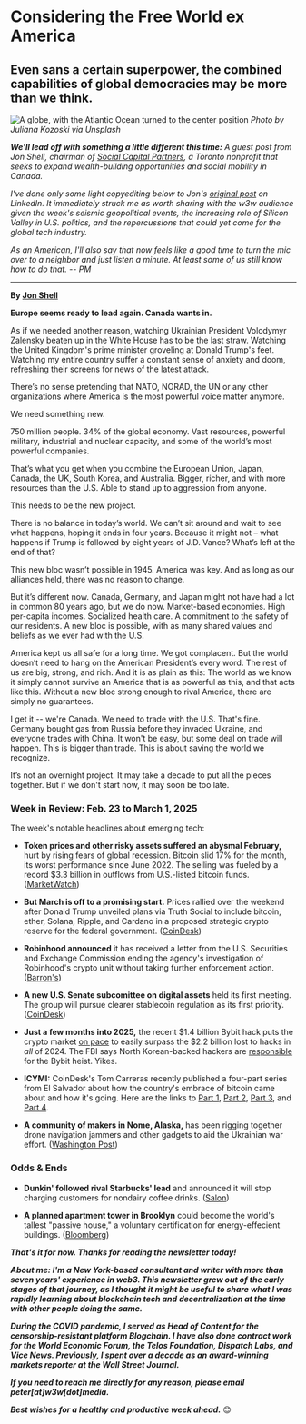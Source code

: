 # Considering the Free World ex America
## Even sans a certain superpower, the combined capabilities of global democracies may be more than we think.

![A globe, with the Atlantic Ocean turned to the center position](https://w3w.news/img/juliana-kozoski-1920.jpg)
*Photo by Juliana Kozoski via Unsplash*

*<strong>We'll lead off with something a little different this time:</strong> A guest post from Jon Shell, chairman of [Social Capital Partners](https://socialcapitalpartners.ca/), a Toronto nonprofit that seeks to expand wealth-building opportunities and social mobility in Canada.*

*I've done only some light copyediting below to Jon's [original post](https://www.linkedin.com/feed/update/urn:li:activity:7301360821714960384) on LinkedIn. It immediately struck me as worth sharing with the w3w audience given the week's seismic geopolitical events, the increasing role of Silicon Valley in U.S. politics, and the repercussions that could yet come for the global tech industry.*

*As an American, I'll also say that now feels like a good time to turn the mic over to a neighbor and just listen a minute. At least some of us still know how to do that. -- PM*  

<hr>

<strong>By [Jon Shell](https://www.linkedin.com/feed/update/urn:li:activity:7301360821714960384)</strong>

**Europe seems ready to lead again. Canada wants in.**

As if we needed another reason, watching Ukrainian President Volodymyr Zalensky beaten up in the White House has to be the last straw. Watching the United Kingdom's prime minister groveling at Donald Trump's feet. Watching my entire country suffer a constant sense of anxiety and doom, refreshing their screens for news of the latest attack.

There’s no sense pretending that NATO, NORAD, the UN or any other organizations where America is the most powerful voice matter anymore.

We need something new.

750 million people. 34% of the global economy. Vast resources, powerful military, industrial and nuclear capacity, and some of the world’s most powerful companies.

That’s what you get when you combine the European Union, Japan, Canada, the UK, South Korea, and Australia. Bigger, richer, and with more resources than the U.S. Able to stand up to aggression from anyone.

This needs to be the new project.

There is no balance in today’s world. We can’t sit around and wait to see what happens, hoping it ends in four years. Because it might not – what happens if Trump is followed by eight years of J.D. Vance? What’s left at the end of that?

This new bloc wasn’t possible in 1945. America was key. And as long as our alliances held, there was no reason to change.

But it’s different now. Canada, Germany, and Japan might not have had a lot in common 80 years ago, but we do now. Market-based economies. High per-capita incomes. Socialized health care. A commitment to the safety of our residents. A new bloc is possible, with as many shared values and beliefs as we ever had with the U.S.

America kept us all safe for a long time. We got complacent. But the world doesn’t need to hang on the American President’s every word. The rest of us are big, strong, and rich. And it is as plain as this: The world as we know it simply cannot survive an America that is as powerful as this, and that acts like this. Without a new bloc strong enough to rival America, there are simply no guarantees.

I get it -- we're Canada. We need to trade with the U.S. That's fine. Germany bought gas from Russia before they invaded Ukraine, and everyone trades with China. It won't be easy, but some deal on trade will happen. This is bigger than trade. This is about saving the world we recognize.

It’s not an overnight project. It may take a decade to put all the pieces together. But if we don't start now, it may soon be too late.

### Week in Review: Feb. 23 to March 1, 2025

The week's notable headlines about emerging tech:

- **Token prices and other risky assets suffered an abysmal February,** hurt by rising fears of global recession. Bitcoin slid 17% for the month, its worst performance since June 2022. The selling was fueled by a record $3.3 billion in outflows from U.S.-listed bitcoin funds. ([MarketWatch](https://www.msn.com/en-us/money/economy/a-bitcoin-rout-accompanied-by-record-etf-outflows-what-investors-need-to-know-about-faster-money/ar-AA1A3eJS))

- **But March is off to a promising start.** Prices rallied over the weekend after Donald Trump unveiled plans via Truth Social to include bitcoin, ether, Solana, Ripple, and Cardano in a proposed strategic crypto reserve for the federal government. ([CoinDesk](https://www.coindesk.com/policy/2025/03/02/trump-to-establish-u-s-crypto-reserve))

- **Robinhood announced** it has received a letter from the U.S. Securities and Exchange Commission ending the agency's investigation of Robinhood's crypto unit without taking further enforcement action. ([Barron's](https://www.msn.com/en-us/money/other/robinhood-stock-pops-as-sec-investigation-into-crypto-arm-wraps-why-that-matters/ar-AA1zGlUl))

- **A new U.S. Senate subcomittee on digital assets** held its first meeting. The group will pursue clearer stablecoin regulation as its first priority. ([CoinDesk](https://www.coindesk.com/policy/2025/02/26/stablecoins-take-center-stage-at-senate-s-first-digital-assets-subcommittee-hearing))

- **Just a few months into 2025,** the recent $1.4 billion Bybit hack puts the crypto market [on pace](https://decrypt.co/308115/crypto-hackers-nearing-2024-exploits-bybit-theft) to easily surpass the $2.2 billion lost to hacks in *all* of 2024. The FBI says North Korean-backed hackers are [responsible](https://apnews.com/article/bybit-exchange-crypto-hack-north-korea-7c8335c1397261554138090c2c38f457) for the Bybit heist. Yikes. 

- **ICYMI:** CoinDesk's Tom Carreras recently published a four-part series from El Salvador about how the country's embrace of bitcoin came about and how it's going. Here are the links to [Part 1](https://www.coindesk.com/coindesk-news/2025/02/12/el-salvador-dispatch-berlin-the-bitcoin-marvel-hidden-in-the-mountains), [Part 2](https://www.coindesk.com/coindesk-news/2025/02/13/el-salvador-dispatch-searching-for-bitcoin-city-the-modern-el-dorado), [Part 3](https://www.coindesk.com/coindesk-news/2025/02/14/el-salvador-dispatch-the-origins-of-the-bitcoin-experiment), and [Part 4](https://www.coindesk.com/coindesk-news/2025/02/14/el-salvador-dispatch-how-bitcoin-taught-a-nation-to-dream).

- **A community of makers in Nome, Alaska,** has been rigging together drone navigation jammers and other gadgets to aid the Ukrainian war effort. ([Washington Post](https://news.google.com/read/CBMiggFBVV95cUxOUEotbERHaUdLLWx6bjNKMFhUVXpJU1NzeU9BV1hzVGRrTkRmVFdPWmR2bDc1Y0xIblN4YmNDMHVYZnZUMkJNYlJxSHhhelpRQmVGZ1ZjbmFKY0JoX3QtQVZhR0xFaHR3NTM1U3p2NDhiMWNzaTNWaWktMjVVemR3OFBn?hl=en-US&gl=US&ceid=US%3Aen))

### Odds & Ends

- **Dunkin' followed rival Starbucks' lead** and announced it will stop charging customers for nondairy coffee drinks. ([Salon](https://www.salon.com/2025/03/02/dunkin-follows-starbucks-ditches-nondairy-milk-surcharge-nationwide/?in_brief=true))

- **A planned apartment tower in Brooklyn** could become the world's tallest "passive house," a voluntary certification for energy-effecient buildings. ([Bloomberg](https://www.livemint.com/companies/news/brooklyn-rental-tower-to-set-new-record-in-sustainability-push-11739895788341.html))

_**That's it for now. Thanks for reading the newsletter today!**_

_**About me: I'm a New York-based consultant and writer with more than seven years' experience in web3. This newsletter grew out of the early stages of that journey, as I thought it might be useful to share what I was rapidly learning about blockchain tech and decentralization at the time with other people doing the same.**_

 _**During the COVID pandemic, I served as Head of Content for the censorship-resistant platform Blogchain. I have also done contract work for the World Economic Forum, the Telos Foundation, Dispatch Labs, and Vice News. Previously, I spent over a decade as an award-winning markets reporter at the Wall Street Journal.**_

 _**If you need to reach me directly for any reason, please email peter[at]w3w[dot]media.**_

 _**Best wishes for a healthy and productive week ahead.**_ 😊
